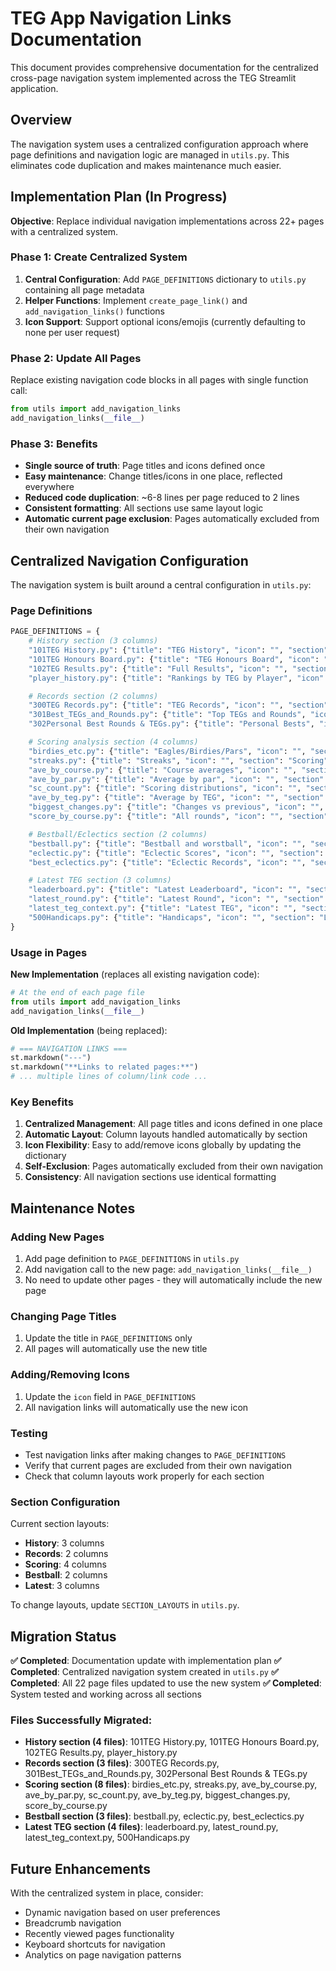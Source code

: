 # TEG App Navigation Links Documentation

This document provides comprehensive documentation for the centralized cross-page navigation system implemented across the TEG Streamlit application.

## Overview

The navigation system uses a centralized configuration approach where page definitions and navigation logic are managed in `utils.py`. This eliminates code duplication and makes maintenance much easier.

## Implementation Plan (In Progress)

**Objective**: Replace individual navigation implementations across 22+ pages with a centralized system.

### Phase 1: Create Centralized System
1. **Central Configuration**: Add `PAGE_DEFINITIONS` dictionary to `utils.py` containing all page metadata
2. **Helper Functions**: Implement `create_page_link()` and `add_navigation_links()` functions
3. **Icon Support**: Support optional icons/emojis (currently defaulting to none per user request)

### Phase 2: Update All Pages
Replace existing navigation code blocks in all pages with single function call:
```python
from utils import add_navigation_links
add_navigation_links(__file__)
```

### Phase 3: Benefits
- **Single source of truth**: Page titles and icons defined once
- **Easy maintenance**: Change titles/icons in one place, reflected everywhere
- **Reduced code duplication**: ~6-8 lines per page reduced to 2 lines
- **Consistent formatting**: All sections use same layout logic
- **Automatic current page exclusion**: Pages automatically excluded from their own navigation

## Centralized Navigation Configuration

The navigation system is built around a central configuration in `utils.py`:

### Page Definitions
```python
PAGE_DEFINITIONS = {
    # History section (3 columns)
    "101TEG History.py": {"title": "TEG History", "icon": "", "section": "History"},
    "101TEG Honours Board.py": {"title": "TEG Honours Board", "icon": "", "section": "History"},
    "102TEG Results.py": {"title": "Full Results", "icon": "", "section": "History"},
    "player_history.py": {"title": "Rankings by TEG by Player", "icon": "", "section": "History"},

    # Records section (2 columns)
    "300TEG Records.py": {"title": "TEG Records", "icon": "", "section": "Records"},
    "301Best_TEGs_and_Rounds.py": {"title": "Top TEGs and Rounds", "icon": "", "section": "Records"},
    "302Personal Best Rounds & TEGs.py": {"title": "Personal Bests", "icon": "", "section": "Records"},

    # Scoring analysis section (4 columns)
    "birdies_etc.py": {"title": "Eagles/Birdies/Pars", "icon": "", "section": "Scoring"},
    "streaks.py": {"title": "Streaks", "icon": "", "section": "Scoring"},
    "ave_by_course.py": {"title": "Course averages", "icon": "", "section": "Scoring"},
    "ave_by_par.py": {"title": "Average by par", "icon": "", "section": "Scoring"},
    "sc_count.py": {"title": "Scoring distributions", "icon": "", "section": "Scoring"},
    "ave_by_teg.py": {"title": "Average by TEG", "icon": "", "section": "Scoring"},
    "biggest_changes.py": {"title": "Changes vs previous", "icon": "", "section": "Scoring"},
    "score_by_course.py": {"title": "All rounds", "icon": "", "section": "Scoring"},

    # Bestball/Eclectics section (2 columns)
    "bestball.py": {"title": "Bestball and worstball", "icon": "", "section": "Bestball"},
    "eclectic.py": {"title": "Eclectic Scores", "icon": "", "section": "Bestball"},
    "best_eclectics.py": {"title": "Eclectic Records", "icon": "", "section": "Bestball"},

    # Latest TEG section (3 columns)
    "leaderboard.py": {"title": "Latest Leaderboard", "icon": "", "section": "Latest"},
    "latest_round.py": {"title": "Latest Round", "icon": "", "section": "Latest"},
    "latest_teg_context.py": {"title": "Latest TEG", "icon": "", "section": "Latest"},
    "500Handicaps.py": {"title": "Handicaps", "icon": "", "section": "Latest"},
}
```

### Usage in Pages

**New Implementation** (replaces all existing navigation code):
```python
# At the end of each page file
from utils import add_navigation_links
add_navigation_links(__file__)
```

**Old Implementation** (being replaced):
```python
# === NAVIGATION LINKS ===
st.markdown("---")
st.markdown("**Links to related pages:**")
# ... multiple lines of column/link code ...
```

### Key Benefits

1. **Centralized Management**: All page titles and icons defined in one place
2. **Automatic Layout**: Column layouts handled automatically by section
3. **Icon Flexibility**: Easy to add/remove icons globally by updating the dictionary
4. **Self-Exclusion**: Pages automatically excluded from their own navigation
5. **Consistency**: All navigation sections use identical formatting

## Maintenance Notes

### Adding New Pages
1. Add page definition to `PAGE_DEFINITIONS` in `utils.py`
2. Add navigation call to the new page: `add_navigation_links(__file__)`
3. No need to update other pages - they will automatically include the new page

### Changing Page Titles
1. Update the title in `PAGE_DEFINITIONS` only
2. All pages will automatically use the new title

### Adding/Removing Icons
1. Update the `icon` field in `PAGE_DEFINITIONS`
2. All navigation links will automatically use the new icon

### Testing
- Test navigation links after making changes to `PAGE_DEFINITIONS`
- Verify that current pages are excluded from their own navigation
- Check that column layouts work properly for each section

### Section Configuration
Current section layouts:
- **History**: 3 columns
- **Records**: 2 columns
- **Scoring**: 4 columns
- **Bestball**: 2 columns
- **Latest**: 3 columns

To change layouts, update `SECTION_LAYOUTS` in `utils.py`.

## Migration Status

**✅ Completed**: Documentation update with implementation plan
**✅ Completed**: Centralized navigation system created in `utils.py`
**✅ Completed**: All 22 page files updated to use the new system
**✅ Completed**: System tested and working across all sections

### Files Successfully Migrated:
- **History section (4 files)**: 101TEG History.py, 101TEG Honours Board.py, 102TEG Results.py, player_history.py
- **Records section (3 files)**: 300TEG Records.py, 301Best_TEGs_and_Rounds.py, 302Personal Best Rounds & TEGs.py
- **Scoring section (8 files)**: birdies_etc.py, streaks.py, ave_by_course.py, ave_by_par.py, sc_count.py, ave_by_teg.py, biggest_changes.py, score_by_course.py
- **Bestball section (3 files)**: bestball.py, eclectic.py, best_eclectics.py
- **Latest TEG section (4 files)**: leaderboard.py, latest_round.py, latest_teg_context.py, 500Handicaps.py

## Future Enhancements

With the centralized system in place, consider:
- Dynamic navigation based on user preferences
- Breadcrumb navigation
- Recently viewed pages functionality
- Keyboard shortcuts for navigation
- Analytics on page navigation patterns